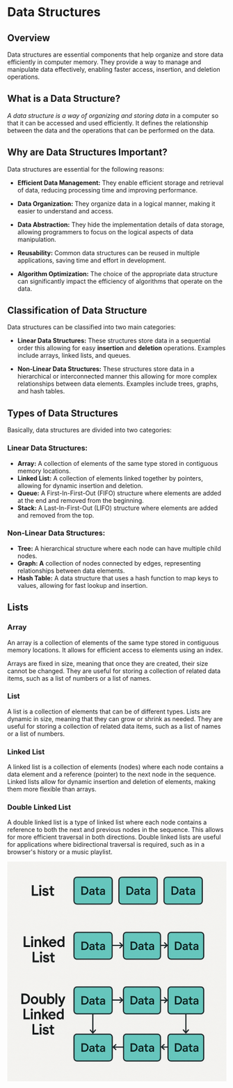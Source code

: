 # Data Structures

## Overview

Data structures are essential components that help organize and store data efficiently in computer memory. They provide a way to manage and manipulate data effectively, enabling faster access, insertion, and deletion operations.

## What is a Data Structure?

_A data structure is a way of organizing and storing data_ in a computer so that it can be accessed and used efficiently. It defines the relationship between the data and the operations that can be performed on the data.

## Why are Data Structures Important?

Data structures are essential for the following reasons:

- **Efficient Data Management:** They enable efficient storage and retrieval of data, reducing processing time and improving performance.

- **Data Organization:** They organize data in a logical manner, making it easier to understand and access.

- **Data Abstraction:** They hide the implementation details of data storage, allowing programmers to focus on the logical aspects of data manipulation.

- **Reusability:** Common data structures can be reused in multiple applications, saving time and effort in development.

- **Algorithm Optimization:** The choice of the appropriate data structure can significantly impact the efficiency of algorithms that operate on the data.


## Classification of Data Structure

Data structures can be classified into two main categories:

- **Linear Data Structures:** These structures store data in a sequential order this allowing for easy **insertion** and **deletion** operations. Examples include arrays, linked lists, and queues.

- **Non-Linear Data Structures:** These structures store data in a hierarchical or interconnected manner this allowing for more complex relationships between data elements. Examples include trees, graphs, and hash tables.

## Types of Data Structures

Basically, data structures are divided into two categories:

### Linear Data Structures:

- **Array:** A collection of elements of the same type stored in contiguous memory locations.
- **Linked List:** A collection of elements linked together by pointers, allowing for dynamic insertion and deletion.
- **Queue:** A First-In-First-Out (FIFO) structure where elements are added at the end and removed from the beginning.
- **Stack:** A Last-In-First-Out (LIFO) structure where elements are added and removed from the top.

### Non-Linear Data Structures:

- **Tree:** A hierarchical structure where each node can have multiple child nodes.
- **Graph: A** collection of nodes connected by edges, representing relationships between data elements.
- **Hash Table:** A data structure that uses a hash function to map keys to values, allowing for fast lookup and insertion.

## Lists

### Array

An array is a collection of elements of the same type stored in contiguous memory locations. It allows for efficient access to elements using an index.

Arrays are fixed in size, meaning that once they are created, their size cannot be changed. They are useful for storing a collection of related data items, such as a list of numbers or a list of names.

### List

A list is a collection of elements that can be of different types. Lists are dynamic in size, meaning that they can grow or shrink as needed. They are useful for storing a collection of related data items, such as a list of names or a list of numbers.

### Linked List

A linked list is a collection of elements (nodes) where each node contains a data element and a reference (pointer) to the next node in the sequence. Linked lists allow for dynamic insertion and deletion of elements, making them more flexible than arrays.

### Double Linked List

A double linked list is a type of linked list where each node contains a reference to both the next and previous nodes in the sequence. This allows for more efficient traversal in both directions.
Double linked lists are useful for applications where bidirectional traversal is required, such as in a browser's history or a music playlist.

![List](./lists.png)